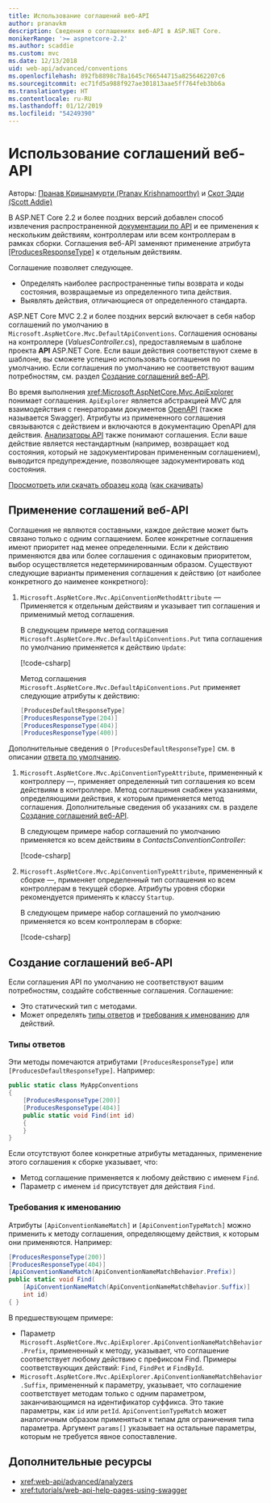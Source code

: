 ```yaml
---
title: Использование соглашений веб-API
author: pranavkm
description: Сведения о соглашениях веб-API в ASP.NET Core.
monikerRange: '>= aspnetcore-2.2'
ms.author: scaddie
ms.custom: mvc
ms.date: 12/13/2018
uid: web-api/advanced/conventions
ms.openlocfilehash: 892fb8898c78a1645c766544715a8256462207c6
ms.sourcegitcommit: ec71fd5a988f927ae301813aae5ff764feb3bb6a
ms.translationtype: HT
ms.contentlocale: ru-RU
ms.lasthandoff: 01/12/2019
ms.locfileid: "54249390"
---
```

# <a name="use-web-api-conventions"></a>Использование соглашений веб-API

Авторы: [Пранав Кришнамурти (Pranav Krishnamoorthy)](https://github.com/pranavkm) и [Скот Эдди (Scott Addie)](https://github.com/scottaddie)

В ASP.NET Core 2.2 и более поздних версий добавлен способ извлечения распространенной [документации по API](xref:tutorials/web-api-help-pages-using-swagger) и ее применения к нескольким действиям, контроллерам или всем контроллерам в рамках сборки. Соглашения веб-API заменяют применение атрибута [[ProducesResponseType]](xref:Microsoft.AspNetCore.Mvc.ProducesResponseTypeAttribute) к отдельным действиям.

Соглашение позволяет следующее.

* Определять наиболее распространенные типы возврата и коды состояния, возвращаемые из определенного типа действия.
* Выявлять действия, отличающиеся от определенного стандарта.

ASP.NET Core MVC 2.2 и более поздних версий включает в себя набор соглашений по умолчанию в `Microsoft.AspNetCore.Mvc.DefaultApiConventions`. Соглашения основаны на контроллере (*ValuesController.cs*), предоставляемым в шаблоне проекта **API** ASP.NET Core. Если ваши действия соответствуют схеме в шаблоне, вы сможете успешно использовать соглашения по умолчанию. Если соглашения по умолчанию не соответствуют вашим потребностям, см. раздел [Создание соглашений веб-API](#create-web-api-conventions).

Во время выполнения <xref:Microsoft.AspNetCore.Mvc.ApiExplorer> понимает соглашения. `ApiExplorer` является абстракцией MVC для взаимодействия с генераторами документов [OpenAPI](https://www.openapis.org/) (также называется Swagger). Атрибуты из примененного соглашения связываются с действием и включаются в документацию OpenAPI для действия. [Анализаторы API](xref:web-api/advanced/analyzers) также понимают соглашения. Если ваше действие является нестандартным (например, возвращает код состояния, который не задокументирован примененным соглашением), выводится предупреждение, позволяющее задокументировать код состояния.

[Просмотреть или скачать образец кода](https://github.com/aspnet/Docs/tree/master/aspnetcore/web-api/advanced/conventions/sample) ([как скачивать](xref:index#how-to-download-a-sample))

## <a name="apply-web-api-conventions"></a>Применение соглашений веб-API

Соглашения не являются составными, каждое действие может быть связано только с одним соглашением. Более конкретные соглашения имеют приоритет над менее определенными. Если к действию применяются два или более соглашения с одинаковым приоритетом, выбор осуществляется недетерминированным образом. Существуют следующие варианты применения соглашения к действию (от наиболее конкретного до наименее конкретного):

1. `Microsoft.AspNetCore.Mvc.ApiConventionMethodAttribute` &mdash; Применяется к отдельным действиям и указывает тип соглашения и применимый метод соглашения.

    В следующем примере метод соглашения `Microsoft.AspNetCore.Mvc.DefaultApiConventions.Put` типа соглашения по умолчанию применяется к действию `Update`:

    [!code-csharp[](conventions/sample/Controllers/ContactsConventionController.cs?name=snippet_ApiConventionMethod&highlight=3)]

    Метод соглашения `Microsoft.AspNetCore.Mvc.DefaultApiConventions.Put` применяет следующие атрибуты к действию:

    ```csharp
    [ProducesDefaultResponseType]
    [ProducesResponseType(204)]
    [ProducesResponseType(404)]
    [ProducesResponseType(400)]
    ```

Дополнительные сведения о `[ProducesDefaultResponseType]` см. в описании [ответа по умолчанию](https://swagger.io/docs/specification/describing-responses/#default).

1. `Microsoft.AspNetCore.Mvc.ApiConventionTypeAttribute`, примененный к контроллеру &mdash;, применяет определенный тип соглашения ко всем действиям в контроллере. Метод соглашения снабжен указаниями, определяющими действия, к которым применяется метод соглашения. Дополнительные сведения об указаниях см. в разделе [Создание соглашений веб-API](#create-web-api-conventions).

    В следующем примере набор соглашений по умолчанию применяется ко всем действиям в *ContactsConventionController*:

    [!code-csharp[](conventions/sample/Controllers/ContactsConventionController.cs?name=snippet_ApiConventionTypeAttribute&highlight=2)]

1. `Microsoft.AspNetCore.Mvc.ApiConventionTypeAttribute`, примененный к сборке &mdash;, применяет определенный тип соглашения ко всем контроллерам в текущей сборке. Атрибуты уровня сборки рекомендуется применять к классу `Startup`.

    В следующем примере набор соглашений по умолчанию применяется ко всем контроллерам в сборке:

    [!code-csharp[](conventions/sample/Startup.cs?name=snippet_ApiConventionTypeAttribute&highlight=1)]

## <a name="create-web-api-conventions"></a>Создание соглашений веб-API

Если соглашения API по умолчанию не соответствуют вашим потребностям, создайте собственные соглашения. Соглашение:

* Это статический тип с методами.
* Может определять [типы ответов](#response-types) и [требования к именованию](#naming-requirements) для действий.

### <a name="response-types"></a>Типы ответов

Эти методы помечаются атрибутами `[ProducesResponseType]` или `[ProducesDefaultResponseType]`. Например:

```csharp
public static class MyAppConventions
{
    [ProducesResponseType(200)]
    [ProducesResponseType(404)]
    public static void Find(int id)
    {
    }
}
```

Если отсутствуют более конкретные атрибуты метаданных, применение этого соглашения к сборке указывает, что:

* Метод соглашение применяется к любому действию с именем `Find`.
* Параметр с именем `id` присутствует для действия `Find`.

### <a name="naming-requirements"></a>Требования к именованию

Атрибуты `[ApiConventionNameMatch]` и `[ApiConventionTypeMatch]` можно применить к методу соглашения, определяющему действия, к которым они применяются. Например:

```csharp
[ProducesResponseType(200)]
[ProducesResponseType(404)]
[ApiConventionNameMatch(ApiConventionNameMatchBehavior.Prefix)]
public static void Find(
    [ApiConventionNameMatch(ApiConventionNameMatchBehavior.Suffix)]
    int id)
{ }
```

В предшествующем примере:

* Параметр `Microsoft.AspNetCore.Mvc.ApiExplorer.ApiConventionNameMatchBehavior.Prefix`, примененный к методу, указывает, что соглашение соответствует любому действию с префиксом Find. Примеры соответствующих действий: `Find`, `FindPet` и `FindById`.
* `Microsoft.AspNetCore.Mvc.ApiExplorer.ApiConventionNameMatchBehavior.Suffix`, примененный к параметру, указывает, что соглашение соответствует методам только с одним параметром, заканчивающимся на идентификатор суффикса. Это такие параметры, как `id` или `petId`. `ApiConventionTypeMatch` может аналогичным образом применяться к типам для ограничения типа параметра. Аргумент `params[]` указывает на остальные параметры, которым не требуется явное сопоставление.

## <a name="additional-resources"></a>Дополнительные ресурсы

* <xref:web-api/advanced/analyzers>
* <xref:tutorials/web-api-help-pages-using-swagger>
